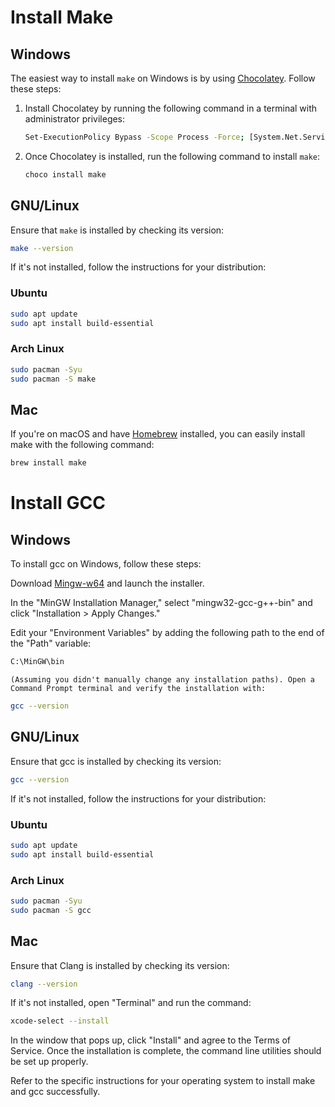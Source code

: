 # Install Make

## Windows

The easiest way to install `make` on Windows is by using [Chocolatey](https://chocolatey.org/install). Follow these steps:

1. Install Chocolatey by running the following command in a terminal with administrator privileges:

    ```bash
    Set-ExecutionPolicy Bypass -Scope Process -Force; [System.Net.ServicePointManager]::SecurityProtocol = [System.Net.ServicePointManager]::SecurityProtocol -bor 3072; iex ((New-Object System.Net.WebClient).DownloadString('https://community.chocolatey.org/install.ps1'))
    ```

2. Once Chocolatey is installed, run the following command to install `make`:

    ```bash
    choco install make
    ```

## GNU/Linux

Ensure that `make` is installed by checking its version:

```bash
make --version
```

If it's not installed, follow the instructions for your distribution:

### Ubuntu

```bash
sudo apt update
sudo apt install build-essential
```

### Arch Linux

```bash
sudo pacman -Syu
sudo pacman -S make
```

## Mac

If you're on macOS and have [Homebrew](https://docs.brew.sh/Installation) installed, you can easily install make with the following command:

```bash
brew install make
```

# Install GCC

## Windows

To install gcc on Windows, follow these steps:

Download [ Mingw-w64](https://sourceforge.net/projects/mingw/files/Installer/mingw-get-setup.exe/download " Mingw-w64")  and launch the installer.

In the "MinGW Installation Manager," select "mingw32-gcc-g++-bin" and click "Installation > Apply Changes."

Edit your "Environment Variables" by adding the following path to the end of the "Path" variable:

```bash
C:\MinGW\bin
```
`(Assuming you didn't manually change any installation paths). Open a Command Prompt terminal and verify the installation with:`

```bash
gcc --version
```

## GNU/Linux

Ensure that gcc is installed by checking its version:

```bash
gcc --version
```

If it's not installed, follow the instructions for your distribution:


### Ubuntu

```bash
sudo apt update
sudo apt install build-essential

```

### Arch Linux

```bash
sudo pacman -Syu
sudo pacman -S gcc

```

## Mac

Ensure that Clang is installed by checking its version:

```bash
clang --version
```

If it's not installed, open "Terminal" and run the command:

```bash
xcode-select --install
```
In the window that pops up, click "Install" and agree to the Terms of Service. Once the installation is complete, the command line utilities should be set up properly.

Refer to the specific instructions for your operating system to install make and gcc successfully.
